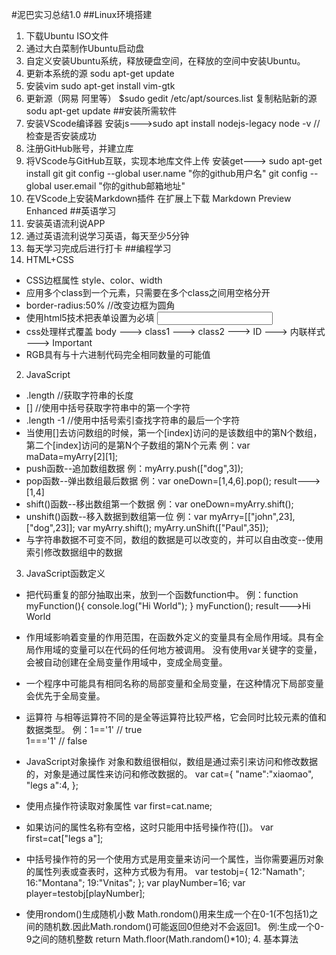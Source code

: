 #泥巴实习总结1.0 
##Linux环境搭建
1. 下载Ubuntu ISO文件
2. 通过大白菜制作Ubuntu启动盘
3. 自定义安装Ubuntu系统，释放硬盘空间，在释放的空间中安装Ubuntu。
4. 更新本系统的源
    sodu apt-get update
5. 安装vim
    sudo apt-get install vim-gtk
6. 更新源（网易 阿里等）
    $sudo gedit /etc/apt/sources.list
    复制粘贴新的源
    sodu apt-get update
##安装所需软件
1. 安装VScode编译器
    安装js--->sudo apt install nodejs-legacy
    node -v //检查是否安装成功 
2. 注册GitHub账号，并建立库
3. 将VScode与GitHub互联，实现本地库文件上传
安装get---> sudo apt-get install git
git config --global user.name "你的github用户名"
git config --global user.email "你的github邮箱地址"
4. 在VScode上安装Markdown插件
在扩展上下载 Markdown Preview Enhanced
##英语学习
1. 安装英语流利说APP
2. 通过英语流利说学习英语，每天至少5分钟
3. 每天学习完成后进行打卡
##编程学习
1. HTML+CSS
*   CSS边框属性 style、color、width
*   应用多个class到一个元素，只需要在多个class之间用空格分开
*   border-radius:50% //改变边框为圆角
*   使用html5技术把表单设置为必填
    <input type="text" required>
*   css处理样式覆盖
    body ---> class1 ---> class2 ---> ID ---> 内联样式 ---> Important
*   RGB具有与十六进制代码完全相同数量的可能值
2. JavaScript
*   .length   //获取字符串的长度
*   []    //使用中括号获取字符串中的第一个字符
*   .length -1 //使用中括号索引查找字符串的最后一个字符
*   当使用[]去访问数组的时候，第一个[index]访问的是该数组中的第N个数组，第二个[index]访问的是第N个子数组的第N个元素
    例：var maData=myArry[2][1];
*   push函数--追加数组数据
    例：myArry.push(["dog",3]);
*   pop函数--弹出数组最后数据
    例：var oneDown=[1,4,6].pop();
    result--->[1,4]
*   shift()函数--移出数组第一个数据
    例：var oneDown=myArry.shift();
*   unshift()函数--移入数据到数组第一位
    例：var myArry=[["john",23],["dog",23]];
        var myArry.shift();
        myArry.unShift(["Paul",35]);
*   与字符串数据不可变不同，数组的数据是可以改变的，并可以自由改变--使用索引修改数据组中的数据
3. JavaScript函数定义
*   把代码重复的部分抽取出来，放到一个函数function中。
    例：function myFunction(){
        console.log("Hi World");
    }
    myFunction();
    result--->Hi World
*   作用域影响着变量的作用范围，在函数外定义的变量具有全局作用域。具有全局作用域的变量可以在代码的任何地方被调用。
    没有使用var关键字的变量，会被自动创建在全局变量作用域中，变成全局变量。
*   一个程序中可能具有相同名称的局部变量和全局变量，在这种情况下局部变量会优先于全局变量。
*   运算符
    与相等运算符不同的是全等运算符比较严格，它会同时比较元素的值和数据类型。
    例：1=='1' // true  
    1==='1' // false
*   JavaScript对象操作
    对象和数组很相似，数组是通过索引来访问和修改数据的，对象是通过属性来访问和修改数据的。
    var cat={
        "name":"xiaomao",
        "legs a":4,
    };
*   使用点操作符读取对象属性
    var first=cat.name;
*   如果访问的属性名称有空格，这时只能用中括号操作符([])。
    var first=cat["legs a"];

*   中括号操作符的另一个使用方式是用变量来访问一个属性，当你需要遍历对象的属性列表或查表时，这种方式极为有用。
    var testobj={
        12:"Namath";
        16:"Montana";
        19:"Vnitas";
    };
    var playNumber=16;
    var player=testobj[playNumber];
*   使用rondom()生成随机小数
    Math.rondom()用来生成一个在0-1(不包括1)之间的随机数.因此Math.rondom()可能返回0但绝对不会返回1。
    例:生成一个0-9之间的随机整数
    return Math.floor(Math.random()*10);
    4. 基本算法
        